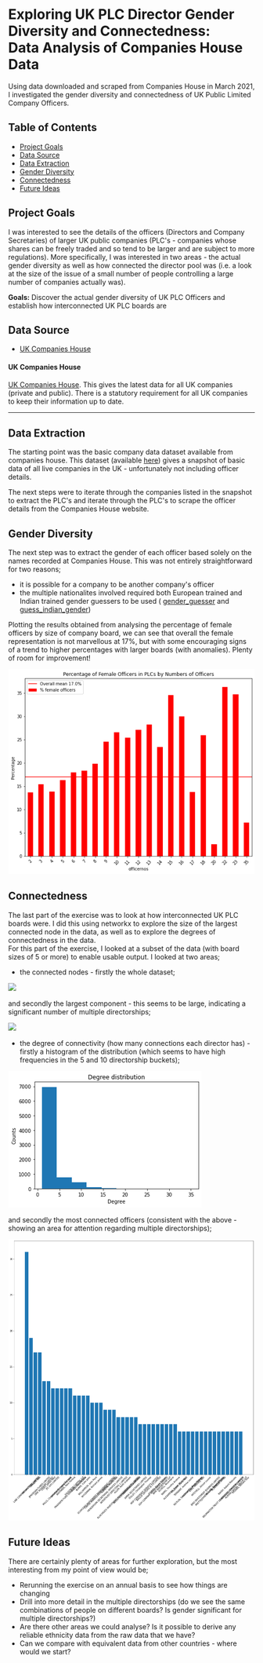 # Exploring UK PLC Director Gender Diversity and Connectedness: <br /> Data Analysis of Companies House Data

Using data downloaded and scraped from Companies House in March 2021, I investigated the gender diversity and connectedness of UK Public Limited Company Officers. 

## Table of Contents
* [Project Goals](#project-goals)
* [Data Source](#data-source)
* [Data Extraction](#data-extraction)
* [Gender Diversity](#gender-diversity)
* [Connectedness](#connectedness)
* [Future Ideas](#future-ideas)


## Project Goals
I was interested to see the details of the officers (Directors and Company Secretaries) of larger UK public companies (PLC's - companies whose shares can be freely traded and so tend to be larger and are subject to more regulations). More specifically, I was interested in two areas - the actual gender diversity as well as how connected the director pool was (i.e. a look at the size of the issue of a small number of people controlling a large number of companies actually was).


**Goals:** Discover the actual gender diversity of UK PLC Officers and establish how interconnected UK PLC boards are <br />

## Data Source
* [UK Companies House](#uk-companies-house-) 
 

#### UK Companies House <br />
[UK Companies House](https://www.gov.uk/government/organisations/companies-house). This gives the latest data for all UK companies (private and public). There is a statutory requirement for all UK companies to keep their information up to date.

---


## Data Extraction

The starting point was the basic company data dataset available from companies house. This dataset (available [here](http://download.companieshouse.gov.uk/en_output.html)) gives a snapshot of basic data of all live companies in the UK - unfortunately not including officer details.<br />

The next steps were to iterate through the companies listed in the snapshot to extract the PLC's and iterate through the PLC's to scrape the officer details from the Companies House website.


## Gender Diversity

The next step was to extract the gender of each officer based solely on the names recorded at Companies House. This was not entirely straightforward for two reasons;<br /> 
* it is possible for a company to be another company's officer
* the multiple nationalites involved required both European trained and Indian trained gender guessers to be used ( [gender_guesser](https://pypi.org/project/gender-guesser/) and [guess_indian_gender](https://pypi.org/project/guess-indian-gender/))

Plotting the results obtained from analysing the percentage of female officers by size of company board, we can see that overall the female representation is not marvellous at 17%, but with some encouraging signs of a trend to higher percentages with larger boards (with anomalies). Plenty of room for improvement!<br />

<img src = "Assets/percentfemoffs.png"><br />

## Connectedness

The last part of the exercise was to look at how interconnected UK PLC boards were. I did this using networkx to explore the size of the largest connected node in the data, as well as to explore the degrees of connectedness in the data.<br />
For this part of the exercise, I looked at a subset of the data (with board sizes of 5 or more) to enable usable output. I looked at two areas;<br />
* the connected nodes - firstly the whole dataset;<br />

<img src = "Assets/5all.png"><br />

and secondly the largest component - this seems to be large, indicating a significant number of multiple directorships;<br />


<img src = "Assets/5largestcomponent.png"><br />
 
* the degree of connectivity (how many connections each director has) - firstly a histogram of the distribution (which seems to have high frequencies in the 5 and 10 directorship buckets);<br />

<img src = "Assets/deg5hist.png"><br />

and secondly the most connected officers (consistent with the above - showing an area for attention regarding multiple directorships);<br />

<img src = "Assets/deg5top.png"><br />

## Future Ideas
There are certainly plenty of areas for further exploration, but the most interesting from my point of view would be;<br />
* Rerunning the exercise on an annual basis to see how things are changing
* Drill into more detail in the multiple directorships (do we see the same combinations of people on different boards? Is gender significant for multiple directorships?) 
* Are there other areas we could analyse? Is it possible to derive any reliable ethnicity data from the raw data that we have?
* Can we compare with equivalent data from other countries - where would we start?

